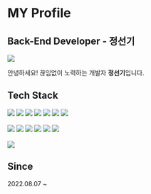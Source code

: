 # MY Profile

## Back-End Developer - 정선기
<a href="https://velog.io/@sungi1205/posts" target="_blank"><img src="https://img.shields.io/badge/Tech_Blog-DD0B78?style=for-the-badge&logo=GitHub%20Sponsors&logoColor=white"/></a>

안녕하세요! 끊임없이 노력하는 개발자 <strong>정선기</strong>입니다.

## Tech Stack
<span>
 <img src="https://img.shields.io/badge/java-007396?style=for-the-badge&logo=java&logoColor=white"> 
<img src="https://img.shields.io/badge/spring-6DB33F?style=for-the-badge&logo=Spring&logoColor=white"> 
<img src="https://img.shields.io/badge/spring boot-6DB33F?style=for-the-badge&logo=Spring Boot&logoColor=white"> 
<img src="https://img.shields.io/badge/javascript-F7DF1E?style=for-the-badge&logo=javascript&logoColor=black"> 
<img src="https://img.shields.io/badge/oracle-F80000?style=for-the-badge&logo=oracle&logoColor=white">
<img src="https://img.shields.io/badge/Jpa-E34F26?style=for-the-badge&logo=Jpa&logoColor=white">
<img src="https://img.shields.io/badge/Hibernate-59666C?style=for-the-badge&logo=Hibernate&logoColor=white">
</span>
<br>
<br>
<img src="https://img.shields.io/badge/Linux-FCC624?style=for-the-badge&logo=Linux&logoColor=white">
<span>
<img src="https://img.shields.io/badge/html5-E34F26?style=for-the-badge&logo=html5&logoColor=white"> 
<img src="https://img.shields.io/badge/thymeleaf-005F0F?style=for-the-badge&logo=Thymeleaf&logoColor=white">
 <img src="https://img.shields.io/badge/react-1572B6?style=for-the-badge&logo=React&logoColor=white">
<img src="https://img.shields.io/badge/css-F80000?style=for-the-badge&logo=css3&logoColor=white"> 
<img src="https://img.shields.io/badge/jquery-0769AD?style=for-the-badge&logo=jquery&logoColor=white">
  </span>
  <br>
  
  <br>
  <img src="https://img.shields.io/badge/git-F05032?style=for-the-badge&logo=git&logoColor=white">

## Since

2022.08.07 ~


<!--
**Jungsungi/Jungsungi** is a ✨ _special_ ✨ repository because its `README.md` (this file) appears on your GitHub profile.

Here are some ideas to get you started:

- 🔭 I’m currently working on ...
- 🌱 I’m currently learning ...
- 👯 I’m looking to collaborate on ...
- 🤔 I’m looking for help with ...
- 💬 Ask me about ...
- 📫 How to reach me: ...
- 😄 Pronouns: ...
- ⚡ Fun fact: ...
-->

